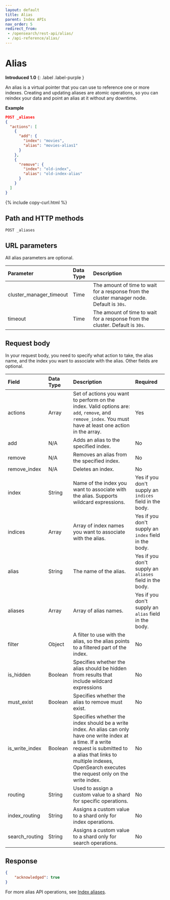 ```yaml
---
layout: default
title: Alias
parent: Index APIs
nav_order: 5
redirect_from: 
 - /opensearch/rest-api/alias/
 - /api-reference/alias/
---
```


# Alias
**Introduced 1.0**
{: .label .label-purple }

An alias is a virtual pointer that you can use to reference one or more indexes. Creating and updating aliases are atomic operations, so you can reindex your data and point an alias at it without any downtime.


**Example**

```json
POST _aliases
{
  "actions": [
    {
      "add": {
        "index": "movies",
        "alias": "movies-alias1"
      }
    },
    {
      "remove": {
        "index": "old-index",
        "alias": "old-index-alias"
      }
    }
  ]
}
```
{% include copy-curl.html %}

## Path and HTTP methods

```
POST _aliases
```

## URL parameters

All alias parameters are optional.

Parameter | Data Type | Description
:--- | :--- | :---
cluster_manager_timeout | Time | The amount of time to wait for a response from the cluster manager node. Default is `30s`.
timeout | Time | The amount of time to wait for a response from the cluster. Default is `30s`.

## Request body

In your request body, you need to specify what action to take, the alias name, and the index you want to associate with the alias. Other fields are optional.

Field | Data Type | Description | Required
:--- | :--- | :--- | :---
actions | Array | Set of actions you want to perform on the index. Valid options are: `add`, `remove`, and `remove_index`. You must have at least one action in the array. | Yes
add | N/A | Adds an alias to the specified index. | No
remove | N/A | Removes an alias from the specified index. | No
remove_index | N/A | Deletes an index. | No
index | String | Name of the index you want to associate with the alias. Supports wildcard expressions. | Yes if you don't supply an `indices` field in the body.
indices | Array | Array of index names you want to associate with the alias. | Yes if you don't supply an `index` field in the body.
alias | String | The name of the alias. | Yes if you don't supply an `aliases` field in the body.
aliases | Array | Array of alias names. | Yes if you don't supply an `alias` field in the body.
filter | Object | A filter to use with the alias, so the alias points to a filtered part of the index. | No
is_hidden | Boolean | Specifies whether the alias should be hidden from results that include wildcard expressions | No
must_exist | Boolean | Specifies whether the alias to remove must exist. | No
is_write_index | Boolean | Specifies whether the index should be a write index. An alias can only have one write index at a time. If a write request is submitted to a alias that links to multiple indexes, OpenSearch executes the request only on the write index. | No
routing | String | Used to assign a custom value to a shard for specific operations. | No
index_routing | String | Assigns a custom value to a shard only for index operations. | No
search_routing | String | Assigns a custom value to a shard only for search operations. | No

## Response

```json
{
    "acknowledged": true
}
```

For more alias API operations, see [Index aliases]({{site.url}}{{site.baseurl}}/opensearch/index-alias/).